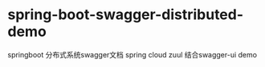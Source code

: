 # spring-boot-swagger-distributed-demo
springboot 分布式系统swagger文档
spring cloud zuul 结合swagger-ui demo
